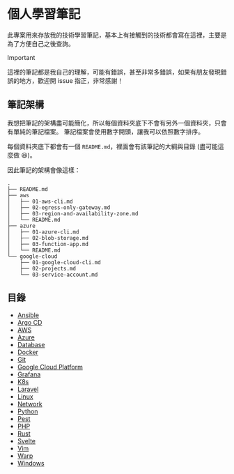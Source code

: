# 個人學習筆記

此專案用來存放我的技術學習筆記，基本上有接觸到的技術都會寫在這裡，主要是為了方便自己之後查詢。

> [!IMPORTANT]
>
> 這裡的筆記都是我自己的理解，可能有錯誤，甚至非常多錯誤，如果有朋友發現錯誤的地方，歡迎開 issue 指正，非常感謝！

## 筆記架構

我想把筆記的架構盡可能簡化，所以每個資料夾底下不會有另外一個資料夾，只會有單純的筆記檔案。
筆記檔案會使用數字開頭，讓我可以依照數字排序。

每個資料夾底下都會有一個 `README.md`，裡面會有該筆記的大綱與目錄 (盡可能這麼做 😆)。

因此筆記的架構會像這樣：

```text
.
├── README.md
├── aws
│   ├── 01-aws-cli.md
│   ├── 02-egress-only-gateway.md
│   ├── 03-region-and-availability-zone.md
│   └── README.md
├── azure
│   ├── 01-azure-cli.md
│   ├── 02-blob-storage.md
│   ├── 03-function-app.md
│   └── README.md
└── google-cloud
    ├── 01-google-cloud-cli.md
    ├── 02-projects.md
    └── 03-service-account.md
```

## 目錄

- [Ansible](./ansible/README.md)
- [Argo CD](./argocd/README.md)
- [AWS](./aws/README.md)
- [Azure](./azure/README.md)
- [Database](./database/README.md)
- [Docker](./docker/README.md)
- [Git](./git/README.md)
- [Google Cloud Platform](./google-cloud-platform/README.md)
- [Grafana](./grafana/README.md)
- [K8s](./k8s/README.md)
- [Laravel](./laravel/README.md)
- [Linux](./linux/README.md)
- [Network](./network/README.md)
- [Python](./python/README.md)
- [Pest](./pest/README.md)
- [PHP](./php/README.md)
- [Rust](./rust/README.md)
- [Svelte](./svelte/README.md)
- [Vim](./vim/README.md)
- [Warp](./warp/README.md)
- [Windows](./windows/README.md)

